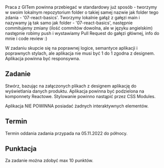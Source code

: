 Praca z GITem powinna przebiegać w standardowy już sposób - tworzymy w swoim lokalnym repozytorium folder o takiej samej nazwie jak folder tego zdania - '07-react-basics'. Tworzymy lokalnie gałąź z gałęzi main i nazywamy ją tak samo jak folder - '07-react-basics', następnie commitujemy zmiany (ilość commitów dowolna, ale w języku angielskim) następnie robimy push i wystawiamy Pull Request do gałęzi głównej, info do mnie i code review :)

W zadaniu skupcie się na poprawnej logice, semantyce aplikacji i poprawnych stylach, ale aplikacja nie musi być 1 do 1 zgodna z designem.
Aplikacja powinna być responsywna.

## Zadanie

Stwórz, bazując na załączonych plikach z designem aplikację do wyświetlania danych produktu. Aplikacja powinna być podzielona na komponnety Reactowe. Stylowanie powinno nastąpić przez CSS Modules.

Aplikacja NIE POWINNA posiadać żadnych interaktywnych elementów.

## Termin

Termin oddania zadania przypada na 05.11.2022 do północy.

## Punktacja

Za zadanie można zdobyć max 10 punktów.
